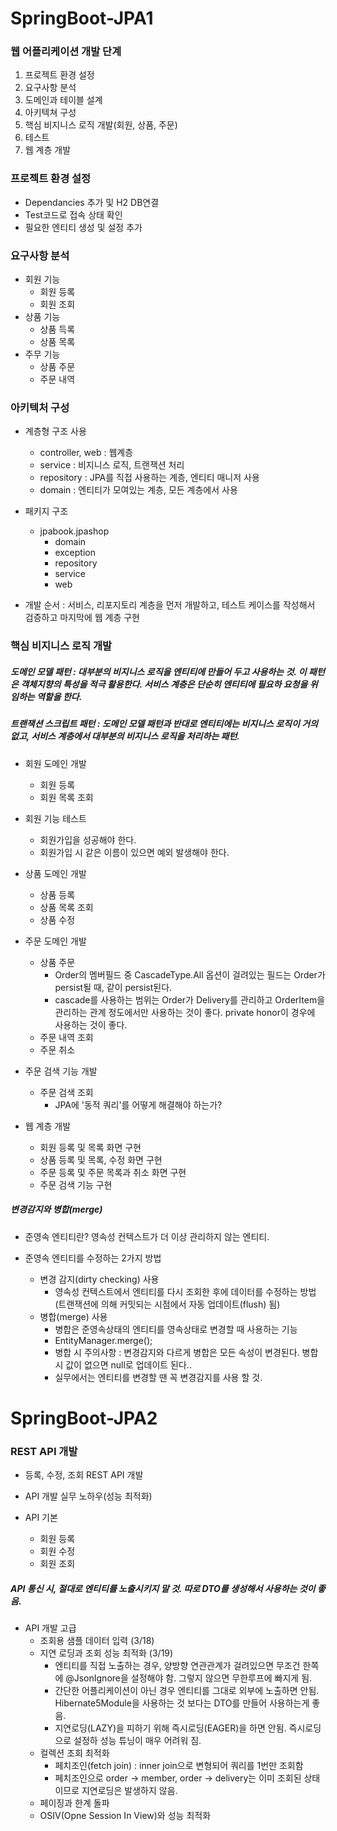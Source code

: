 # SpringBoot-JPA1

### 웹 어플리케이션 개발 단계
1. 프로젝트 환경 설정
2. 요구사항 분석
3. 도메인과 테이블 설계
4. 아키텍쳐 구성
5. 핵심 비지니스 로직 개발(회원, 상품, 주문)
6. 테스트
7. 웹 계층 개발

### 프로젝트 환경 설정
* Dependancies 추가 및 H2 DB연결
* Test코드로 접속 상태 확인
* 필요한 엔티티 생성 및 설정 추가

### 요구사항 분석
* 회원 기능
  - 회원 등록
  - 회원 조회
* 상품 기능
  - 상품 득록
  - 상품 목록
* 주무 기능
  - 상품 주문
  - 주문 내역

### 아키텍처 구성
* 계층형 구조 사용
  - controller, web : 웹계층
  - service : 비지니스 로직, 트랜잭션 처리
  - repository : JPA를 직접 사용하는 계층, 엔티티 매니저 사용
  - domain : 엔티티가 모여있는 계층, 모든 계층에서 사용
  
* 패키지 구조
  - jpabook.jpashop
    + domain
    + exception
    + repository
    + service
    + web
    
* 개발 순서 : 서비스, 리포지토리 계층을 먼저 개발하고, 테스트 케이스를 작성해서 검증하고 마지막에 웹 계층 구현

### 핵심 비지니스 로직 개발

##### 도메인 모델 패턴 : 대부분의 비지니스 로직을 엔티티에 만들어 두고 사용하는 것. 이 패턴은 객체지향의 특성을 적극 활용한다. 서비스 계층은 단순히 엔티티에 필요하 요청을 위임하는 역할을 한다.
##### 트랜잭션 스크립트 패턴 : 도메인 모델 패턴과 반대로 엔티티에는 비지니스 로직이 거의 없고, 서비스 계층에서 대부분의 비지니스 로직을 처리하는 패턴.

* 회원 도메인 개발
  - 회원 등록
  - 회원 목록 조회
  
* 회원 기능 테스트
  - 회원가입을 성공해야 한다.
  - 회원가입 시 같은 이름이 있으면 예외 발생해야 한다.
  
* 상품 도메인 개발
  - 상품 등록
  - 상품 목록 조회
  - 상품 수정

* 주문 도메인 개발
  - 상품 주문
    + Order의 멤버필드 중 CascadeType.All 옵션이 걸려있는 필드는 Order가 persist될 때, 같이 persist된다.
    + cascade를 사용하는 범위는 Order가 Delivery를 관리하고 OrderItem을 관리하는 관계 정도에서만 사용하는 것이 좋다. private honor이 경우에 사용하는 것이 좋다.
  - 주문 내역 조회
  - 주문 취소

* 주문 검색 기능 개발
  - 주문 검색 조회
    + JPA에 '동적 쿼리'를 어떻게 해결해야 하는가?
    
* 웹 계층 개발
    - 회원 등록 및 목록 화면 구현
    - 상품 등록 및 목록, 수정 화면 구현
    - 주문 등록 및 주문 목록과 취소 화면 구현
    - 주문 검색 기능 구현

##### 변경감지와 병합(merge)

* 준영속 엔티티란? 
영속성 컨텍스트가 더 이상 관리하지 않는 엔티티.

* 준영속 엔티티를 수정하는 2가지 방법
    - 변경 감지(dirty checking) 사용
        + 영속성 컨텍스트에서 엔티티를 다시 조회한 후에 데이터를 수정하는 방법(트랜잭션에 의해 커밋되는 시점에서 자동 업데이트(flush) 됨)
    - 병합(merge) 사용
        + 병합은 준영속상태의 엔티티를 영속상태로 변경할 때 사용하는 기능
        + EntityManager.merge();
        + 병합 시 주의사항 : 변경감지와 다르게 병합은 모든 속성이 변경된다. 병합시 값이 없으면 null로 업데이트 된다..
        + 실무에서는 엔티티를 변경할 땐 꼭 변경감지를 사용 할 것.
        
# SpringBoot-JPA2

### REST API 개발
* 등록, 수정, 조회 REST API 개발
* API 개발 실무 노하우(성능 최적화)

* API 기본
    - 회원 등록
    - 회원 수정
    - 회원 조회 
    
##### API 통신 시, 절대로 엔티티를 노출시키지 말 것. 따로 DTO를 생성해서 사용하는 것이 좋음.

* API 개발 고급
    - 조회용 샘플 데이터 입력 (3/18)
    - 지연 로딩과 조회 성능 최적화 (3/19)
        + 엔티티를 직접 노출하는 경우, 양방향 연관관계가 걸려있으면 무조건 한쪽에 @JsonIgnore을 설정해야 함. 그렇지 않으면 무한루프에 빠지게 됨.
        + 간단한 어플리케이션이 아닌 경우 엔티티를 그대로 외부에 노출하면 안됨. Hibernate5Module을 사용하는 것 보다는 DTO를 만들어 사용하는게 좋음. 
        + 지연로딩(LAZY)을 피하기 위해 즉시로딩(EAGER)을 하면 안됨. 즉시로딩으로 설정하 성능 튜닝이 매우 어려워 짐.
    - 컬렉션 조회 최적화
        + 페치조인(fetch join) : inner join으로 변형되어 쿼리를 1번만 조회함
        + 페치조인으로 order -> member, order -> delivery는 이미 조회된 상태이므로 지연로딩은 발생하지 않음.
    - 페이징과 한계 돌파
    - OSIV(Opne Session In View)와 성능 최적화 
    
